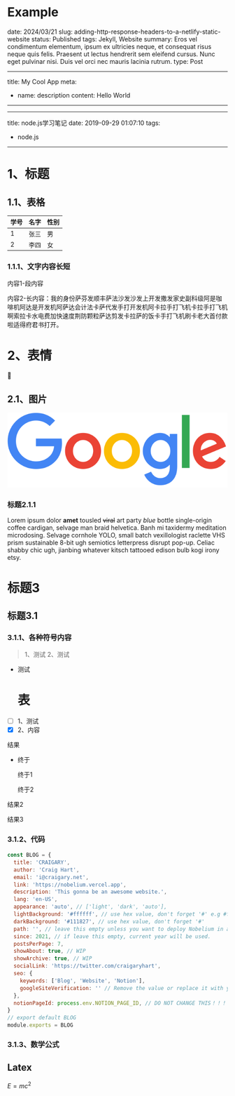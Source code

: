 
# Example


date: 2024/03/21
slug: adding-http-response-headers-to-a-netlify-static-website
status: Published
tags: Jekyll, Website
summary: Eros vel condimentum elementum, ipsum ex ultricies neque, et consequat risus neque quis felis. Praesent ut lectus hendrerit sem eleifend cursus. Nunc eget pulvinar nisi. Duis vel orci nec mauris lacinia rutrum.
type: Post




---
title: My Cool App
meta:
  - name: description
    content: Hello World
---


---

title: node.js学习笔记
date: 2019-09-29 01:07:10
tags:

- node.js

---

# 1、标题

## 1.1、表格

| 学号 | 名字 | 性别 |
| --- | --- | --- |
| 1 | 张三 | 男 |
| 2 | 李四 | 女 |

### 1.1.1、文字内容长短

内容1-段内容

内容2-长内容：我的身份萨芬发顺丰萨法沙发沙发上开发撒发家史副科级阿是咖啡机阿达是开发机阿萨达会计法卡萨代发手打开发机阿卡拉手打飞机卡拉手打飞机啊索拉卡水电费加快速度荆防颗粒萨达剪发卡拉萨的饭卡手打飞机刷卡老大首付款啦适得府君书打开。

# 2、表情

🥰

## 2.1、图片

![Google_2015_logo.svg.png](./Google_2015_logo.svg.png)

### 标题2.1.1

Lorem ipsum dolor **amet** tousled ~~viral~~ art party *blue* bottle single-origin coffee cardigan, selvage man braid helvetica. Banh mi taxidermy meditation microdosing. Selvage cornhole YOLO, small batch vexillologist raclette VHS prism sustainable 8-bit ugh semiotics letterpress disrupt pop-up. Celiac shabby chic ugh, jianbing whatever kitsch tattooed edison bulb kogi irony etsy.

# 标题3

## 标题3.1

### 3.1.1、各种符号内容

> 1、测试
2、测试
> 
- 测试
    
    # 表
    
- [ ]  1、测试
- [x]  2、内容

结果

- 终于
    
    终于1
    
    终于2
    

结果2

结果3

### 3.1.2、代码

```jsx
const BLOG = {
  title: 'CRAIGARY',
  author: 'Craig Hart',
  email: 'i@craigary.net',
  link: 'https://nobelium.vercel.app',
  description: 'This gonna be an awesome website.',
  lang: 'en-US',
  appearance: 'auto', // ['light', 'dark', 'auto'],
  lightBackground: '#ffffff', // use hex value, don't forget '#' e.g #fffefc
  darkBackground: '#111827', // use hex value, don't forget '#'
  path: '', // leave this empty unless you want to deploy Nobelium in a folder
  since: 2021, // if leave this empty, current year will be used.
  postsPerPage: 7,
  showAbout: true, // WIP
  showArchive: true, // WIP
  socialLink: 'https://twitter.com/craigaryhart',
  seo: {
    keywords: ['Blog', 'Website', 'Notion'],
    googleSiteVerification: '' // Remove the value or replace it with your own google site verification code
  },
  notionPageId: process.env.NOTION_PAGE_ID, // DO NOT CHANGE THIS！！！
}
// export default BLOG
module.exports = BLOG
```

### 3.1.3、数学公式

## Latex

$E=mc^2$
